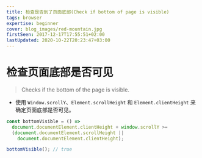 ```yaml
---
title: 检查是否到了页面底部(Check if bottom of page is visible)
tags: browser
expertise: beginner
cover: blog_images/red-mountain.jpg
firstSeen: 2017-12-17T17:55:51+02:00
lastUpdated: 2020-10-22T20:23:47+03:00
---
```


# 检查页面底部是否可见
> Checks if the bottom of the page is visible.

- 使用 `Window.scrollY`、`Element.scrollHeight` 和 `Element.clientHeight` 来确定页面底部是否可见。

```js
const bottomVisible = () =>
  document.documentElement.clientHeight + window.scrollY >=
  (document.documentElement.scrollHeight ||
    document.documentElement.clientHeight);
```

```js
bottomVisible(); // true
```
